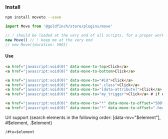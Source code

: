 ### Install

```bash
npm install moveto --save
```

```js
import Move from '@goldfinch/store/plugins/move'

// ! should be loaded at the very end of all scripts, for a proper work
new Move() // ! keep me at the very end
// new Move({duration: 500})
```

#### Use

```html
<a href="javascript:void(0)" data-move-to-top>Click</a>
<a href="javascript:void(0)" data-move-to-bottom>Click</a>

<a href="javascript:void(0)" data-move-to="#id">Click</a>
<a href="javascript:void(0)" data-move-to=".class">Click</a>
<a href="javascript:void(0)" data-move-to="[data-attribute]">Click</a>
<a href="javascript:void(0)" data-move-to="my_trigger">Click</a> # if no elements found, checks [data-mt="my_trigger"]

<a href="javascript:void(0)" data-move-to="*" data-move-to-offset="500">Click</a>
<a href="javascript:void(0)" data-move-to="*" data-move-to-offset=".header">Click</a>

```

Url support (search elements in the following order: [data-mv="$element"], #$element, .$element)

```
/#to=$element
```
